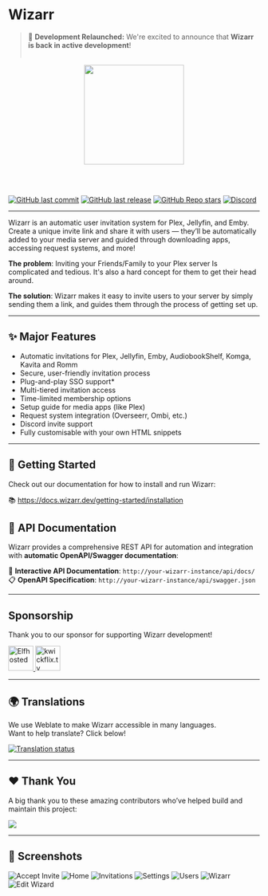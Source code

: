 # Wizarr
> 🚀 **Development Relaunched:** We're excited to announce that **Wizarr is back in active development**!
<br></br>
<p align="center">

<img src="./app/static/wizarr-logo.png" height="200">
  <p></p>
</p>
<br></br>

[![GitHub last commit](https://img.shields.io/github/release-date/wizarrrr/wizarr?style=for-the-badge&logo=github)](https://github.com/wizarrrr/wizarr)
[![GitHub last release](https://img.shields.io/github/v/release/wizarrrr/wizarr?style=for-the-badge&logo=github)](https://github.com/wizarrrr/wizarr)
[![GitHub Repo stars](https://img.shields.io/github/stars/wizarrrr/wizarr?style=for-the-badge&logo=github)](https://github.com/wizarrrr/wizarr)
[![Discord](https://img.shields.io/discord/1020742926856372224?style=for-the-badge&logo=discord)](https://discord.gg/NYxwcjCK9x)


---

Wizarr is an automatic user invitation system for Plex, Jellyfin, and Emby.  
Create a unique invite link and share it with users — they’ll be automatically added to your media server and guided through downloading apps, accessing request systems, and more!

**The problem**: Inviting your Friends/Family to your Plex server Is complicated and tedious. It's also a hard concept for them to get their head around.

**The solution**: Wizarr makes it easy to invite users to your server by simply sending them a link, and guides them through the process of getting set up.

---

## ✨ Major Features

- Automatic invitations for Plex, Jellyfin, Emby, AudiobookShelf, Komga, Kavita and Romm
- Secure, user-friendly invitation process
- Plug-and-play SSO support*
- Multi-tiered invitation access
- Time-limited membership options
- Setup guide for media apps (like Plex)
- Request system integration (Overseerr, Ombi, etc.)
- Discord invite support
- Fully customisable with your own HTML snippets

---

## 🚀 Getting Started

Check out our documentation for how to install and run Wizarr:

📚 https://docs.wizarr.dev/getting-started/installation

## 🔧 API Documentation

Wizarr provides a comprehensive REST API for automation and integration with **automatic OpenAPI/Swagger documentation**:

📖 **Interactive API Documentation**: `http://your-wizarr-instance/api/docs/`  
📋 **OpenAPI Specification**: `http://your-wizarr-instance/api/swagger.json`

---

## Sponsorship
Thank you to our sponsor for supporting Wizarr development!

<a href="https://elfhosted.com">
  <img src="https://store.elfhosted.com/wp-content/uploads/2024/11/logo.svg" height="50" alt="Elfhosted" />
</a>
<a href="https://www.kwickflix.tv">
  <img src=".github/sponsors/kwickflix.tv.png" height="50" alt="kwickflix.tv" />
</a>


---

## 🌍 Translations

We use Weblate to make Wizarr accessible in many languages.  
Want to help translate? Click below!

<a href="https://hosted.weblate.org/engage/wizarr/">
<img src="https://hosted.weblate.org/widget/wizarr/wizarr-universal/287x66-grey.png" alt="Translation status" />
</a>

---

## ❤️ Thank You

A big thank you to these amazing contributors who’ve helped build and maintain this project:

<a href="https://github.com/wizarrrr/wizarr/graphs/contributors">
  <img src="https://contrib.rocks/image?repo=wizarrrr/wizarr" />
</a>

---

## 📸 Screenshots

![Accept Invite](./screenshots/new-accept-plex-invite.png)
![Home](./screenshots/dashboard.png)
![Invitations](./screenshots/invitations.png)
![Settings](./screenshots/edit-servers.png)
![Users](./screenshots/users.png)
![Wizarr](./screenshots/wizard.jpeg)
![Edit Wizard](./screenshots/edit-wizard.png)
